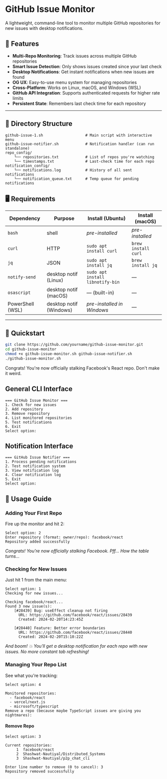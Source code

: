 # GitHub Issue Monitor

A lightweight, command-line tool to monitor multiple GitHub repositories for new issues with desktop notifications.

## 🚀 Features

- **Multi-Repo Monitoring**: Track issues across multiple GitHub repositories
- **Smart Issue Detection**: Only shows issues created since your last check
- **Desktop Notifications**: Get instant notifications when new issues are found
- **OG UX**: Easy-to-use menu system for managing repositories
- **Cross-Platform**: Works on Linux, macOS, and Windows (WSL)
- **GitHub API Integration**: Supports authenticated requests for higher rate limits
- **Persistent State**: Remembers last check time for each repository

---

## 📁 Directory Structure
```
github-issue-1.sh                   # Main script with interactive menu
github-issue-notifier.sh            # Notification handler (can run standalone)
repo_config/
    └── repositories.txt            # List of repos you're watching
    └── timestamps.txt              # Last-check time for each repo
notification_config/
    └── notifications.log           # History of all sent notifications
    └── notification_queue.txt      # Temp queue for pending notifications

```
## 🖥️ Requirements

| Dependency | Purpose | Install (Ubuntu) | Install (macOS) |
|------------|---------|------------------|-----------------|
| `bash`     | shell   | _pre-installed_  | _pre-installed_ |
| `curl`     | HTTP    | `sudo apt install curl` | `brew install curl` |
| `jq`       | JSON    | `sudo apt install jq`   | `brew install jq` |
| `notify-send` | desktop notif (Linux) | `sudo apt install libnotify-bin` | — |
| `osascript`  | desktop notif (macOS)  | — (built-in) | — |
| PowerShell (WSL) | desktop notif (Windows) |  _pre-installed in Windows_ | — |

---

## 🏃 Quickstart

```bash
git clone https://github.com/yourname/github-issue-monitor.git
cd github-issue-monitor
chmod +x github-issue-monitor.sh github-issue-notifier.sh
./github-issue-monitor.sh

```
Congrats! You're now officially stalking Facebook's React repo. Don't make it weird.

## General CLI Interface

```
=== GitHub Issue Monitor ===
1. Check for new issues
2. Add repository
3. Remove repository
4. List monitored repositories
5. Test notifications
6. Exit
Select option:
```
## Notification Interface

```
=== GitHub Issue Notifier ===
1. Process pending notifications
2. Test notification system
3. View notification log
4. Clear notification log
5. Exit
Select option:
```

## 🎯 Usage Guide

### Adding Your First Repo

Fire up the monitor and hit 2:

```
Select option: 2
Enter repository (format: owner/repo): facebook/react
Repository added successfully
```
_Congrats! You're now officially stalking Facebook. Pff... How the table turns..._

### Checking for New Issues

Just hit 1 from the main menu:
```
Select option: 1
Checking for new issues...

Checking facebook/react...
Found 3 new issue(s):
    [#28439] Bug: useEffect cleanup not firing
      URL: https://github.com/facebook/react/issues/28439
      Created: 2024-02-20T14:23:45Z

    [#28440] Feature: Better error boundaries
      URL: https://github.com/facebook/react/issues/28440
      Created: 2024-02-20T15:10:22Z
```
_And boom! 💥 You'll get a desktop notification for each repo with new issues. No more constant tab refreshing!_

### Managing Your Repo List
See what you're tracking:

```
Select option: 4

Monitored repositories:
  - facebook/react
  - vercel/next.js
  - microsoft/typescript
Remove a repo (because maybe TypeScript issues are giving you nightmares):
```
#### Remove Repo
```
Select option: 3

Current repositories:
     1  facebook/react
     2  Shashwat-Nautiyal/Distributed_Systems
     3  Shashwat-Nautiyal/p2p_chat_cli

Enter line number to remove (0 to cancel): 3
Repository removed successfully
```
